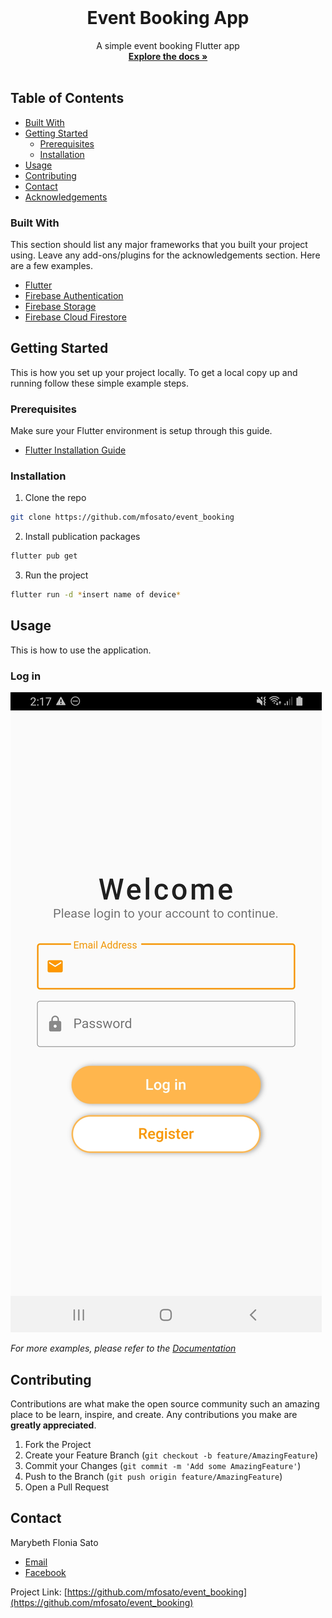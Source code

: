 
<!-- PROJECT LOGO -->
<br />
<p align="center">
 
  <h1 align="center">Event Booking App</h1>

  <p align="center">
    A simple event booking Flutter app
    <br />
    <a href="https://github.com/mfosato/event_booking"><strong>Explore the docs »</strong></a>
    <br />
    <br />

  </p>
</p>



<!-- TABLE OF CONTENTS -->
## Table of Contents

  * [Built With](#built-with)
* [Getting Started](#getting-started)
  * [Prerequisites](#prerequisites)
  * [Installation](#installation)
* [Usage](#usage)
* [Contributing](#contributing)
* [Contact](#contact)
* [Acknowledgements](#acknowledgements)



### Built With
This section should list any major frameworks that you built your project using. Leave any add-ons/plugins for the acknowledgements section. Here are a few examples.
* [Flutter](https://flutter.dev)
* [Firebase Authentication](https://firebase.google.com/docs/auth)
* [Firebase Storage](https://firebase.google.com/docs/storage)
* [Firebase Cloud Firestore](https://firebase.google.com/docs/firestore)



<!-- GETTING STARTED -->
## Getting Started

This is how you set up your project locally.
To get a local copy up and running follow these simple example steps.

### Prerequisites

Make sure your Flutter environment is setup through this guide.

* [Flutter Installation Guide](https://flutter.dev/docs/get-started/install?gclsrc=aw.ds&&gclid=Cj0KCQjwp4j6BRCRARIsAGq4yMFtSnYoM9uwtjuJ8bqrrXL8O3OkInURK9uLmB-dU9xrAELdvUGUdu8aAmnpEALw_wcB)





### Installation


1. Clone the repo
```sh
git clone https://github.com/mfosato/event_booking
```
2. Install publication packages
```sh
flutter pub get
```
3. Run the project
```sh
flutter run -d *insert name of device*
```



<!-- USAGE EXAMPLES -->
## Usage

This is how to use the application.

### Log in

<img src="images/Screenshot_20200824-021739.jpg">




_For more examples, please refer to the [Documentation](https://example.com)_



<!-- CONTRIBUTING -->
## Contributing

Contributions are what make the open source community such an amazing place to be learn, inspire, and create. Any contributions you make are **greatly appreciated**.

1. Fork the Project
2. Create your Feature Branch (`git checkout -b feature/AmazingFeature`)
3. Commit your Changes (`git commit -m 'Add some AmazingFeature'`)
4. Push to the Branch (`git push origin feature/AmazingFeature`)
5. Open a Pull Request




<!-- CONTACT -->
## Contact

Marybeth Flonia Sato

* [Email](mailto:floniasato@gmail.com)
* [Facebook](http://facebook.com/floniaaa)




Project Link: [https://github.com/mfosato/event_booking](https://github.com/mfosato/event_booking)


